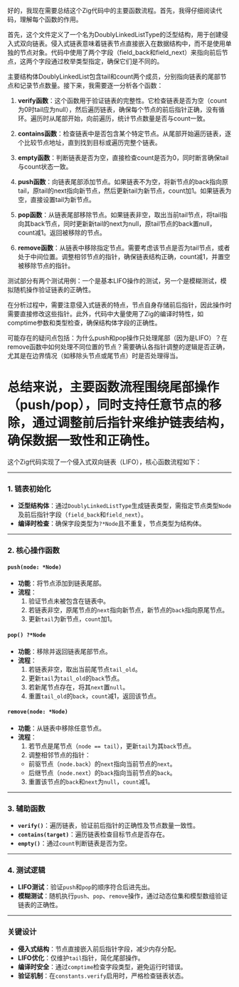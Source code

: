 好的，我现在需要总结这个Zig代码中的主要函数流程。首先，我得仔细阅读代码，理解每个函数的作用。

首先，这个文件定义了一个名为DoublyLinkedListType的泛型结构，用于创建侵入式双向链表。侵入式链表意味着链表节点直接嵌入在数据结构中，而不是使用单独的节点对象。代码中使用了两个字段（field_back和field_next）来指向前后节点，这两个字段通过枚举类型指定，确保它们是不同的。

主要结构体DoublyLinkedList包含tail和count两个成员，分别指向链表的尾部节点和记录节点数量。接下来，我需要逐一分析各个函数：

1. **verify函数**：这个函数用于验证链表的完整性。它检查链表是否为空（count为0时tail应为null），然后遍历链表，确保每个节点的前后指针正确，没有循环。遍历时从尾部开始，向前遍历，统计节点数量是否与count一致。

2. **contains函数**：检查链表中是否包含某个特定节点。从尾部开始遍历链表，逐个比较节点地址，直到找到目标或遍历完整个链表。

3. **empty函数**：判断链表是否为空，直接检查count是否为0，同时断言确保tail与count状态一致。

4. **push函数**：向链表尾部添加节点。如果链表不为空，将新节点的back指向原tail，原tail的next指向新节点，然后更新tail为新节点，count加1。如果链表为空，直接设置tail为新节点。

5. **pop函数**：从链表尾部移除节点。如果链表非空，取出当前tail节点，将tail指向其back节点，同时更新新tail的next为null，原tail节点的back置null，count减1。返回被移除的节点。

6. **remove函数**：从链表中移除指定节点。需要考虑该节点是否为tail节点，或者处于中间位置。调整相邻节点的指针，确保链表结构正确，count减1，并置空被移除节点的指针。

测试部分有两个测试用例：一个是基本LIFO操作的测试，另一个是模糊测试，模拟随机操作验证链表的正确性。

在分析过程中，需要注意侵入式链表的特点，节点自身存储前后指针，因此操作时需要直接修改这些指针。此外，代码中大量使用了Zig的编译时特性，如comptime参数和类型检查，确保结构体字段的正确性。

可能存在的疑问点包括：为什么push和pop操作只处理尾部（因为是LIFO）？在remove函数中如何处理不同位置的节点？需要确认各指针调整的逻辑是否正确，尤其是在边界情况（如移除头节点或尾节点）时是否处理得当。

总结来说，主要函数流程围绕尾部操作（push/pop），同时支持任意节点的移除，通过调整前后指针来维护链表结构，确保数据一致性和正确性。
================================================
这个Zig代码实现了一个侵入式双向链表（LIFO），核心函数流程如下：

---

### **1. 链表初始化**
- **泛型结构体**：通过`DoublyLinkedListType`生成链表类型，需指定节点类型`Node`及前后指针字段（`field_back`和`field_next`）。
- **编译时检查**：确保字段类型为`?*Node`且不重复，节点类型为结构体。

---

### **2. 核心操作函数**
#### **`push(node: *Node)`**
- **功能**：将节点添加到链表尾部。
- **流程**：
  1. 验证节点未被包含在链表中。
  2. 若链表非空，原尾节点的`next`指向新节点，新节点的`back`指向原尾节点。
  3. 更新`tail`为新节点，`count`加1。

#### **`pop() ?*Node`**
- **功能**：移除并返回链表尾部节点。
- **流程**：
  1. 若链表非空，取出当前尾节点`tail_old`。
  2. 更新`tail`为`tail_old`的`back`节点。
  3. 若新尾节点存在，将其`next`置`null`。
  4. 重置`tail_old`的`back`，`count`减1，返回该节点。

#### **`remove(node: *Node)`**
- **功能**：从链表中移除任意节点。
- **流程**：
  1. 若节点是尾节点（`node == tail`），更新`tail`为其`back`节点。
  2. 调整相邻节点的指针：
    - 前驱节点（`node.back`）的`next`指向当前节点的`next`。
    - 后继节点（`node.next`）的`back`指向当前节点的`back`。
  3. 重置该节点的`back`和`next`为`null`，`count`减1。

---

### **3. 辅助函数**
- **`verify()`**：遍历链表，验证前后指针的正确性及节点数量一致性。
- **`contains(target)`**：遍历链表检查目标节点是否存在。
- **`empty()`**：通过`count`判断链表是否为空。

---

### **4. 测试逻辑**
- **LIFO测试**：验证`push`和`pop`的顺序符合后进先出。
- **模糊测试**：随机执行`push`、`pop`、`remove`操作，通过动态位集和模型数组验证链表的正确性。

---

### **关键设计**
- **侵入式结构**：节点直接嵌入前后指针字段，减少内存分配。
- **LIFO优化**：仅维护`tail`指针，简化尾部操作。
- **编译时安全**：通过`comptime`检查字段类型，避免运行时错误。
- **验证机制**：在`constants.verify`启用时，严格检查链表状态。